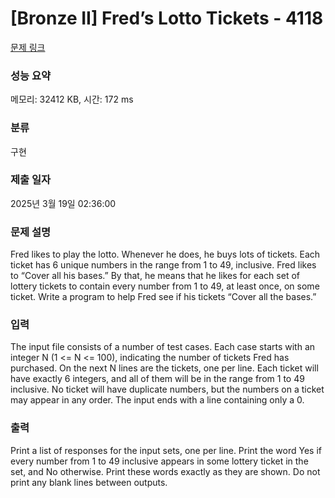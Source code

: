 # [Bronze II] Fred’s Lotto Tickets - 4118 

[문제 링크](https://www.acmicpc.net/problem/4118) 

### 성능 요약

메모리: 32412 KB, 시간: 172 ms

### 분류

구현

### 제출 일자

2025년 3월 19일 02:36:00

### 문제 설명

<p>Fred likes to play the lotto. Whenever he does, he buys lots of tickets. Each ticket has 6 unique numbers in the range from 1 to 49, inclusive. Fred likes to “Cover all his bases.” By that, he means that he likes for each set of lottery tickets to contain every number from 1 to 49, at least once, on some ticket. Write a program to help Fred see if his tickets “Cover all the bases.” </p>

### 입력 

 <p>The input file consists of a number of test cases. Each case starts with an integer N (1 <= N <= 100), indicating the number of tickets Fred has purchased. On the next N lines are the tickets, one per line. Each ticket will have exactly 6 integers, and all of them will be in the range from 1 to 49 inclusive. No ticket will have duplicate numbers, but the numbers on a ticket may appear in any order. The input ends with a line containing only a 0. </p>

### 출력 

 <p>Print a list of responses for the input sets, one per line. Print the word Yes if every number from 1 to 49 inclusive appears in some lottery ticket in the set, and No otherwise. Print these words exactly as they are shown. Do not print any blank lines between outputs. </p>

